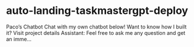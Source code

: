 # auto-landing-taskmastergpt-deploy
Paco’s Chatbot Chat with my own chatbot below! Want to know how I built it? Visit project details Assistant: Feel free to ask me any question and get an imme...
